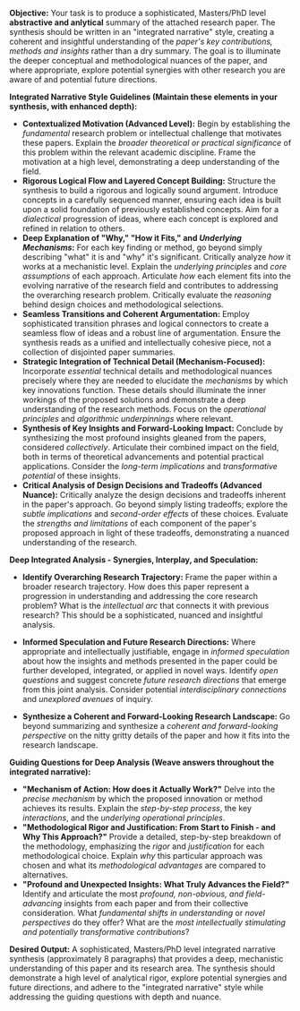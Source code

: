 **Objective:** Your task is to produce a sophisticated, Masters/PhD level **abstractive and anlytical** summary of the attached research paper.  The synthesis should be written in an "integrated narrative" style, creating a coherent and insightful understanding of the *paper's key contributions, methods and insights* rather than a dry summary.  The goal is to illuminate the deeper conceptual and methodological nuances of the paper, and where appropriate, explore potential synergies with other research you are aware of and potential future directions.

**Integrated Narrative Style Guidelines (Maintain these elements in your synthesis, with enhanced depth):**

* **Contextualized Motivation (Advanced Level):** Begin by establishing the *fundamental* research problem or intellectual challenge that motivates these papers. Explain the *broader theoretical or practical significance* of this problem within the relevant academic discipline.  Frame the motivation at a high level, demonstrating a deep understanding of the field.
* **Rigorous Logical Flow and Layered Concept Building:** Structure the synthesis to build a rigorous and logically sound argument.  Introduce concepts in a carefully sequenced manner, ensuring each idea is built upon a solid foundation of previously established concepts. Aim for a *dialectical* progression of ideas, where each concept is explored and refined in relation to others.
* **Deep Explanation of "Why," "How it Fits," and *Underlying Mechanisms*:** For each key finding or method, go beyond simply describing "what" it is and "why" it's significant.  Critically analyze *how* it works at a mechanistic level.  Explain the *underlying principles* and *core assumptions* of each approach.  Articulate *how* each element fits into the evolving narrative of the research field and contributes to addressing the overarching research problem.  Critically evaluate the *reasoning* behind design choices and methodological selections.
* **Seamless Transitions and Coherent Argumentation:** Employ sophisticated transition phrases and logical connectors to create a seamless flow of ideas and a robust line of argumentation.  Ensure the synthesis reads as a unified and intellectually cohesive piece, not a collection of disjointed paper summaries.
* **Strategic Integration of Technical Detail (Mechanism-Focused):** Incorporate *essential* technical details and methodological nuances precisely where they are needed to elucidate the *mechanisms* by which key innovations function.  These details should illuminate the inner workings of the proposed solutions and demonstrate a deep understanding of the research methods. Focus on the *operational principles* and *algorithmic underpinnings* where relevant.
* **Synthesis of Key Insights and Forward-Looking Impact:** Conclude by synthesizing the most profound insights gleaned from the papers, considered *collectively*.  Articulate their combined impact on the field, both in terms of theoretical advancements and potential practical applications.  Consider the *long-term implications* and *transformative potential* of these insights.
* **Critical Analysis of Design Decisions and Tradeoffs (Advanced Nuance):**  Critically analyze the design decisions and tradeoffs inherent in the paper's approach.  Go beyond simply listing tradeoffs; explore the *subtle implications* and *second-order effects* of these choices.  Evaluate the *strengths and limitations* of each component of the paper's proposed approach in light of these tradeoffs, demonstrating a nuanced understanding of the research.

**Deep Integrated Analysis - Synergies, Interplay, and Speculation:**

* **Identify Overarching Research Trajectory:** Frame the paper within a broader research trajectory.  How does this paper represent a progression in understanding and addressing the core research problem? What is the *intellectual arc* that connects it with previous research? This should be a sophisticated, nuanced and insightful analysis.

* **Informed Speculation and Future Research Directions:** Where appropriate and intellectually justifiable, engage in *informed speculation* about how the insights and methods presented in the paper could be further developed, integrated, or applied in novel ways.  Identify *open questions* and suggest concrete *future research directions* that emerge from this joint analysis.  Consider potential *interdisciplinary connections* and *unexplored avenues* of inquiry.

* **Synthesize a Coherent and Forward-Looking Research Landscape:** Go beyond summarizing and synthesize a *coherent and forward-looking perspective* on the nitty gritty details of the paper and how it fits into the research landscape.

**Guiding Questions for Deep Analysis (Weave answers throughout the integrated narrative):**
* **"Mechanism of Action: How does it Actually Work?"**  Delve into the *precise mechanism* by which the proposed innovation or method achieves its results. Explain the *step-by-step process*, the key *interactions*, and the *underlying operational principles*.
* **"Methodological Rigor and Justification: From Start to Finish - and Why This Approach?"**  Provide a detailed, step-by-step breakdown of the methodology, emphasizing the *rigor* and *justification* for each methodological choice. Explain *why* this particular approach was chosen and what its *methodological advantages* are compared to alternatives.
* **"Profound and Unexpected Insights: What Truly Advances the Field?"** Identify and articulate the most *profound, non-obvious, and field-advancing* insights from each paper and from their collective consideration. What *fundamental shifts in understanding* or *novel perspectives* do they offer? What are the *most intellectually stimulating and potentially transformative contributions*?

**Desired Output:** A sophisticated, Masters/PhD level integrated narrative synthesis (approximately 8 paragraphs) that provides a deep, mechanistic understanding of this paper and its research area. The synthesis should demonstrate a high level of analytical rigor, explore potential synergies and future directions, and adhere to the "integrated narrative" style while addressing the guiding questions with depth and nuance.

